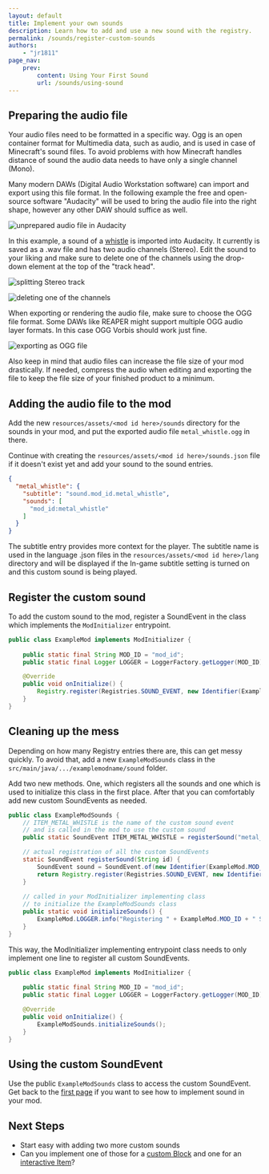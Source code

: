 ```yaml
---
layout: default
title: Implement your own sounds
description: Learn how to add and use a new sound with the registry.
permalink: /sounds/register-custom-sounds
authors:
    - "jr1811"
page_nav:
    prev:
        content: Using Your First Sound
        url: /sounds/using-sound
---
```




## Preparing the audio file

Your audio files need to be formatted in a specific way. Ogg is an open container format for Multimedia data, such as audio, and is used in case of Minecraft's sound files. To avoid problems with how Minecraft handles distance of sound the audio data needs to have only a single channel (Mono).

Many modern DAWs (Digital Audio Workstation software) can import and export using this file format. In the following example the free and open-source software "Audacity" will be used to bring the audio file into the right shape, however any other DAW should suffice as well.

![unprepared audio file in Audacity](/docs/sounds/register-custom-sounds/index_0.png)

In this example, a sound of a [whistle](https://freesound.org/people/strongbot/sounds/568995/) is imported into Audacity. It currently is saved as a .wav file and has two audio channels (Stereo). Edit the sound to your liking and make sure to delete one of the channels using the drop-down element at the top of the "track head".

![splitting Stereo track](/docs/sounds/register-custom-sounds/index_1.png)

![deleting one of the channels](/docs/sounds/register-custom-sounds/index_2.png)

When exporting or rendering the audio file, make sure to choose the OGG file format. Some DAWs like REAPER might support multiple OGG audio layer formats. In this case OGG Vorbis should work just fine.

![exporting as OGG file](/docs/sounds/register-custom-sounds/index_3.png)

Also keep in mind that audio files can increase the file size of your mod drastically. If needed, compress the audio when editing and exporting the file to keep the file size of your finished product to a minimum.

## Adding the audio file to the mod

Add the new `resources/assets/<mod id here>/sounds` directory for the sounds in your mod, and put the exported audio file `metal_whistle.ogg` in there.

Continue with creating the `resources/assets/<mod id here>/sounds.json` file if it doesn't exist yet and add your sound to the sound entries.

```json
{
  "metal_whistle": {
    "subtitle": "sound.mod_id.metal_whistle",
    "sounds": [
      "mod_id:metal_whistle"
    ]
  }
}
```

The subtitle entry provides more context for the player. The subtitle name is used in the language .json files in the `resources/assets/<mod id here>/lang` directory and will be displayed if the In-game subtitle setting is turned on and this custom sound is being played.

## Register the custom sound

To add the custom sound to the mod, register a SoundEvent in the class which implements the `ModInitializer` entrypoint.

```java
public class ExampleMod implements ModInitializer {		
    
    public static final String MOD_ID = "mod_id";
    public static final Logger LOGGER = LoggerFactory.getLogger(MOD_ID);

	@Override
	public void onInitialize() {
		Registry.register(Registries.SOUND_EVENT, new Identifier(ExampleMod.MOD_ID, "metal_whistle"), SoundEvent.of(new Identifier(ExampleMod.MOD_ID, "metal-whistle")));
	}
}
```

## Cleaning up the mess

Depending on how many Registry entries there are, this can get messy quickly. To avoid that, add a new `ExampleModSounds` class in the `src/main/java/.../examplemodname/sound` folder.

Add two new methods. One, which registers all the sounds and one which is used to initialize this class in the first place. After that you can comfortably add new custom SoundEvents as needed.

```java
public class ExampleModSounds {
    // ITEM_METAL_WHISTLE is the name of the custom sound event
    // and is called in the mod to use the custom sound
    public static SoundEvent ITEM_METAL_WHISTLE = registerSound("metal_whistle");

    // actual registration of all the custom SoundEvents
    static SoundEvent registerSound(String id) {
        SoundEvent sound = SoundEvent.of(new Identifier(ExampleMod.MOD_ID, id));
        return Registry.register(Registries.SOUND_EVENT, new Identifier(ExampleMod.MOD_ID), sound);
    }
    
    // called in your ModInitializer implementing class
    // to initialize the ExampleModSounds class
    public static void initializeSounds() {        
        ExampleMod.LOGGER.info("Registering " + ExampleMod.MOD_ID + " Sounds");
    }
}
```

This way, the ModInitializer implementing entrypoint class needs to only implement one line to register all custom SoundEvents.

```java
public class ExampleMod implements ModInitializer {		
    
    public static final String MOD_ID = "mod_id";
    public static final Logger LOGGER = LoggerFactory.getLogger(MOD_ID);

	@Override
	public void onInitialize() {
		ExampleModSounds.initializeSounds();
	}
}
```

## Using the custom SoundEvent

Use the public `ExampleModSounds` class to access the custom SoundEvent. Get back to the [first page](/sounds/using-sound) if you want to see how to implement sound in your mod.


## Next Steps

- Start easy with adding two more custom sounds
- Can you implement one of those for a [custom Block](/blocks/blockstates) and one for an [interactive Item](/items/interactive-items)?